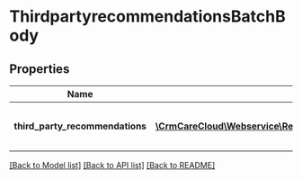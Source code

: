 # ThirdpartyrecommendationsBatchBody

## Properties
Name | Type | Description | Notes
------------ | ------------- | ------------- | -------------
**third_party_recommendations** | [**\CrmCareCloud\Webservice\RestApi\Client\Model\ThirdPartyRecommendation[]**](ThirdPartyRecommendation.md) | List of the Recommendations from third party system. | 

[[Back to Model list]](../../README.md#documentation-for-models) [[Back to API list]](../../README.md#documentation-for-api-endpoints) [[Back to README]](../../README.md)


